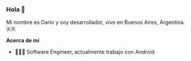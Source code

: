 
### Hola 👋

Mi nombre es Dario y soy desarrollador, vivo en Buenos Aires, Argentina. 🇦🇷


**Acerca de mí**

- 👩🏻‍💻 Software Engineer, actualmente trabajo con Android


<!--
**DaroFanelli/DaroFanelli** is a ✨ _special_ ✨ repository because its `README.md` (this file) appears on your GitHub profile.

Here are some ideas to get you started:

- 🔭 I’m currently working on ...
- 🌱 I’m currently learning ...
- 👯 I’m looking to collaborate on ...
- 🤔 I’m looking for help with ...
- 💬 Ask me about ...
- 📫 How to reach me: ...
- 😄 Pronouns: ...
- ⚡ Fun fact: ...
-->

